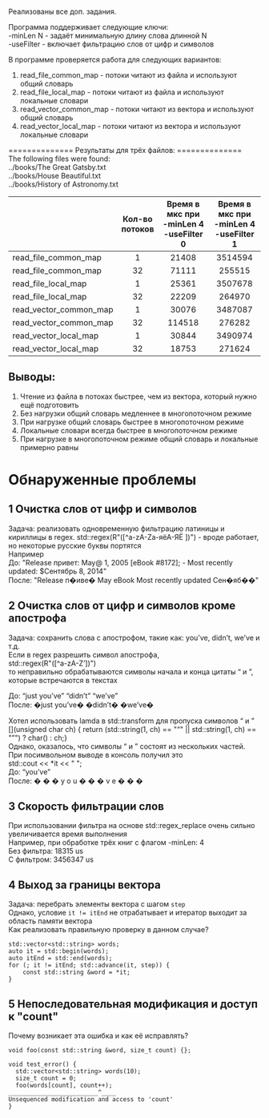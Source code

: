 Реализованы все доп. задания.

Программа поддерживает следующие ключи: <br/>
-minLen N - задаёт минимальную длину слова длинной N <br/>
-useFilter - включает фильтрацию слов от цифр и символов <br/>

В программе проверяется работа для следующих вариантов: <br/>

1. read_file_common_map - потоки читают из файла и используют общий словарь <br/>
2. read_file_local_map - потоки читают из файла и используют локальные словари <br/>
3. read_vector_common_map - потоки читают из вектора и используют общий словарь <br/>
4. read_vector_local_map - потоки читают из вектора и используют локальные словари <br/>

============== Результаты для трёх файлов: ============== <br/>
The following files were found: <br/>
../books/The Great Gatsby.txt <br/>
../books/House Beautiful.txt <br/>
../books/History of Astronomy.txt <br/>

|                        | Кол-во <br/> потоков | Время в мкс при <br/>  -minLen 4 <br/>-useFilter 0 | Время в мкс при <br/> -minLen 4 <br/>-useFilter 1 |
|------------------------|:--------------------:|:--------------------------------------------------:|:-------------------------------------------------:|
| read_file_common_map   |          1           |                       21408                        |                      3514594                      |
| read_file_common_map   |          32          |                       71111                        |                      255515                       |
| read_file_local_map    |          1           |                       25361                        |                      3507678                      |
| read_file_local_map    |          32          |                       22209                        |                      264970                       |
| read_vector_common_map |          1           |                       30076                        |                      3487087                      |
| read_vector_common_map |          32          |                       114518                       |                      276282                       |
| read_vector_local_map  |          1           |                       30844                        |                      3490974                      |
| read_vector_local_map  |          32          |                       18753                        |                      271624                       |

## Выводы:

1. Чтение из файла в потоках быстрее, чем из вектора, который нужно ещё подготовить
2. Без нагрузки общий словарь медленнее в многопоточном режиме
3. При нагрузке общий словарь быстрее в многопоточном режиме
4. Локальные словари всегда быстрее в многопоточном режиме
5. При нагрузке в многопоточном режиме общий словарь и локальные примерно равны

# Обнаруженные проблемы

## 1 Очистка слов от цифр и символов

Задача: реализовать одновременную фильтрацию латиницы и кириллицы в regex.
std::regex(R"([^a-zA-Zа-яёА-ЯЁ ])") - вроде работает, но некоторые русские буквы портятся <br/>
Например <br/>
До: "Release привет: May@ 1, 2005 [eBook #8172]; - Most recently updated: $Сентябрь 8, 2014" <br/>
После: "Release п�иве� May eBook Most recently updated Сен�яб��" <br/>

## 2 Очистка слов от цифр и символов кроме апострофа

Задача: сохранить слова с апострофом, такие как: you’ve, didn’t, we’ve и т.д. <br/>
Если в regex разрешить символ апострофа, <br/>
std::regex(R"([^a-zA-Z’])") <br/>
то неправильно обрабатываются символы начала и конца цитаты “ и ”, которые встречаются в текстах <br/>

До: “just you’ve” “didn’t” “we’ve” <br/>
После: �just you’ve� �didn’t� �we’ve� <br/>

Хотел использовать lamda в std::transform для пропуска символов “ и ” <br/>
[](unsigned char ch) { return (std::string(1, ch) == "“" || std::string(1, ch) == "”") ? char() : ch;} <br/>
Однако, оказалось, что символы “ и ” состоят из нескольких частей. <br/>
При посимвольном выводе в консоль получил это <br/>
std::cout << *it << " "; <br/>
До: “you’ve” <br/>
После: � � � y o u � � � v e � � � <br/>

## 3 Скорость фильтрации слов

При использовании фильтра на основе std::regex_replace очень сильно увеличивается время выполнения <br/>
Например, при обработке трёх книг с флагом -minLen: 4 <br/>
Без фильтра: 18315 us <br/>
С фильтром: 3456347 us <br/>

## 4 Выход за границы вектора

Задача: перебрать элементы вектора с шагом `step`<br/>
Однако, условие `it != itEnd` не отрабатывает и итератор выходит за область памяти вектора <br/>
Как реализовать правильную проверку в данном случае?

```
std::vector<std::string> words;
auto it = std::begin(words);
auto itEnd = std::end(words);
for (; it != itEnd; std::advance(it, step)) {
    const std::string &word = *it;
}
```

## 5 Непоследовательная модификация и доступ к "count"

Почему возникает эта ошибка и как её исправлять?

```
void foo(const std::string &word, size_t count) {};

void test_error() {
  std::vector<std::string> words(10);
  size_t count = 0;
  foo(words[count], count++);
_________________________^____ 
Unsequenced modification and access to 'count'
}
```